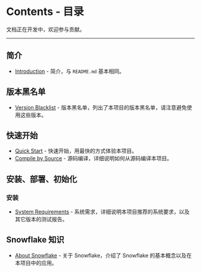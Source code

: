 # Contents - 目录

文档正在开发中，欢迎参与贡献。

--- 

## 简介

- [Introduction](./Introduction.md) - 简介，与 `README.md` 基本相同。

## 版本黑名单

- [Version Blacklist](./VersionBlacklist.md) - 版本黑名单，列出了本项目的版本黑名单，请注意避免使用这些版本。

## 快速开始

- [Quick Start](./QuickStart.md) - 快速开始，用最快的方式体验本项目。
- [Compile by Source](./CompileBySource.md) - 源码编译，详细说明如何从源码编译本项目。

## 安装、部署、初始化

### 安装

- [System Requirements](./SystemRequirements.md) - 系统需求，详细说明本项目推荐的系统要求，以及其它版本的测试报告。

## Snowflake 知识

- [About Snowflake](./AboutSnowflake.md) - 关于 Snowflake，介绍了 Snowflake 的基本概念以及在本项目中的应用。
